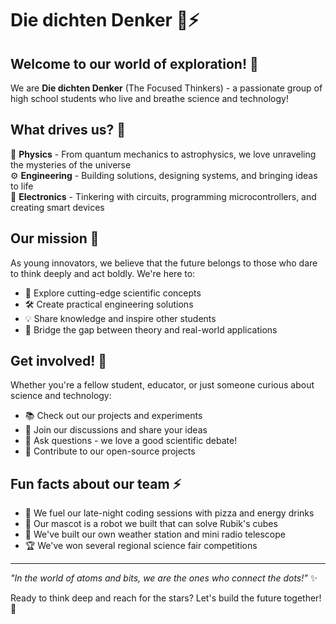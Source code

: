 # Die dichten Denker 🧠⚡

## Welcome to our world of exploration! 👋

We are **Die dichten Denker** (The Focused Thinkers) - a passionate group of high school students who live and breathe science and technology!

## What drives us? 🚀

🔬 **Physics** - From quantum mechanics to astrophysics, we love unraveling the mysteries of the universe  
⚙️ **Engineering** - Building solutions, designing systems, and bringing ideas to life  
🔌 **Electronics** - Tinkering with circuits, programming microcontrollers, and creating smart devices

## Our mission 🎯

As young innovators, we believe that the future belongs to those who dare to think deeply and act boldly. We're here to:

- 🧪 Explore cutting-edge scientific concepts
- 🛠️ Create practical engineering solutions
- 💡 Share knowledge and inspire other students
- 🌟 Bridge the gap between theory and real-world applications

## Get involved! 🤝

Whether you're a fellow student, educator, or just someone curious about science and technology:

- 📚 Check out our projects and experiments
- 💬 Join our discussions and share your ideas  
- 🤔 Ask questions - we love a good scientific debate!
- 🌱 Contribute to our open-source projects

## Fun facts about our team ⚡

- 🍕 We fuel our late-night coding sessions with pizza and energy drinks
- 🤖 Our mascot is a robot we built that can solve Rubik's cubes
- 📡 We've built our own weather station and mini radio telescope
- 🏆 We've won several regional science fair competitions

---

*"In the world of atoms and bits, we are the ones who connect the dots!"* ✨

Ready to think deep and reach for the stars? Let's build the future together! 🚀
